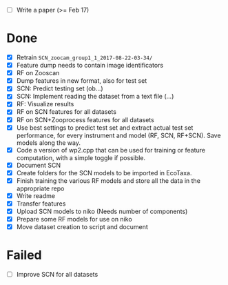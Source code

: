 - [ ] Write a paper (>= Feb 17)


# Done

- [x] Retrain `SCN_zoocam_group1_1_2017-08-22-03-34/`
- [x] Feature dump needs to contain image identificators
- [x] RF on Zooscan
- [x] Dump features in new format, also for test set
- [x] SCN: Predict testing set (ob...)
- [x] SCN: Implement reading the dataset from a text file (...)
- [x] RF: Visualize results
- [x] RF on SCN features for all datasets
- [x] RF on SCN+Zooprocess features for all datasets
- [x] Use best settings to predict test set and extract actual test set performance, for every instrument and model (RF, SCN, RF+SCN). Save models along the way.
- [x] Code a version of wp2.cpp that can be used for training or feature computation, with a simple toggle if possible.
- [x] Document SCN
- [x] Create folders for the SCN models to be imported in EcoTaxa.
- [x] Finish training the various RF models and store all the data in the appropriate repo
- [x] Write readme
- [x] Transfer features
- [x] Upload SCN models to niko (Needs number of components)
- [x] Prepare some RF models for use on niko
- [x] Move dataset creation to script and document

# Failed

- [ ] Improve SCN for all datasets


